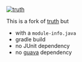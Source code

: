 [![truth](https://maven-badges.herokuapp.com/maven-central/io.github.jbock-java/truth/badge.svg?subject=truth)](https://maven-badges.herokuapp.com/maven-central/io.github.jbock-java/truth)

This is a fork of [truth](https://github.com/google/truth/tree/9969b493cd8963d2f3afc576c51b2154c129019a)
but

* with a `module-info.java`
* gradle build
* no JUnit dependency
* no [guava](https://github.com/google/guava/) dependency
